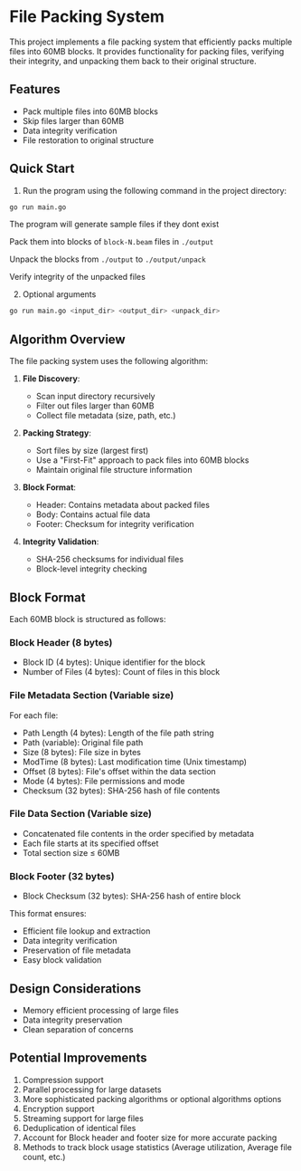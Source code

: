 # File Packing System

This project implements a file packing system that efficiently packs multiple files into 60MB blocks. It provides functionality for packing files, verifying their integrity, and unpacking them back to their original structure.

## Features

- Pack multiple files into 60MB blocks
- Skip files larger than 60MB
- Data integrity verification
- File restoration to original structure

## Quick Start

1. Run the program using the following command in the project directory:
```bash
go run main.go
```
The program will generate sample files if they dont exist 

Pack them into blocks of `block-N.beam` files in `./output`

Unpack the blocks from  `./output` to `./output/unpack`

Verify integrity of the unpacked files

2. Optional arguments
```bash
go run main.go <input_dir> <output_dir> <unpack_dir>
```

## Algorithm Overview

The file packing system uses the following algorithm:

1. **File Discovery**:
   - Scan input directory recursively
   - Filter out files larger than 60MB
   - Collect file metadata (size, path, etc.)

2. **Packing Strategy**:
   - Sort files by size (largest first)
   - Use a "First-Fit" approach to pack files into 60MB blocks
   - Maintain original file structure information

3. **Block Format**:
   - Header: Contains metadata about packed files
   - Body: Contains actual file data
   - Footer: Checksum for integrity verification

4. **Integrity Validation**:
   - SHA-256 checksums for individual files
   - Block-level integrity checking

## Block Format

Each 60MB block is structured as follows:

### Block Header (8 bytes)
- Block ID (4 bytes): Unique identifier for the block
- Number of Files (4 bytes): Count of files in this block

### File Metadata Section (Variable size)
For each file:
- Path Length (4 bytes): Length of the file path string
- Path (variable): Original file path
- Size (8 bytes): File size in bytes
- ModTime (8 bytes): Last modification time (Unix timestamp)
- Offset (8 bytes): File's offset within the data section
- Mode (4 bytes): File permissions and mode
- Checksum (32 bytes): SHA-256 hash of file contents

### File Data Section (Variable size)
- Concatenated file contents in the order specified by metadata
- Each file starts at its specified offset
- Total section size ≤ 60MB

### Block Footer (32 bytes)
- Block Checksum (32 bytes): SHA-256 hash of entire block

This format ensures:
- Efficient file lookup and extraction
- Data integrity verification
- Preservation of file metadata
- Easy block validation

## Design Considerations

- Memory efficient processing of large files
- Data integrity preservation
- Clean separation of concerns

## Potential Improvements

1. Compression support
2. Parallel processing for large datasets
3. More sophisticated packing algorithms or optional algorithms options 
4. Encryption support
5. Streaming support for large files
6. Deduplication of identical files
7. Account for Block header and footer size for more accurate packing
9. Methods to track block usage statistics (Average utilization, Average file count, etc.)

